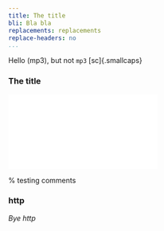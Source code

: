 ```yaml
---
title: The title
bli: Bla bla
replacements: replacements
replace-headers: no
...
```

Hello (mp3), but not `mp3` [sc]{.smallcaps}

### The title

![bla](img/x.pdf)

% testing comments

### http

_Bye http_
